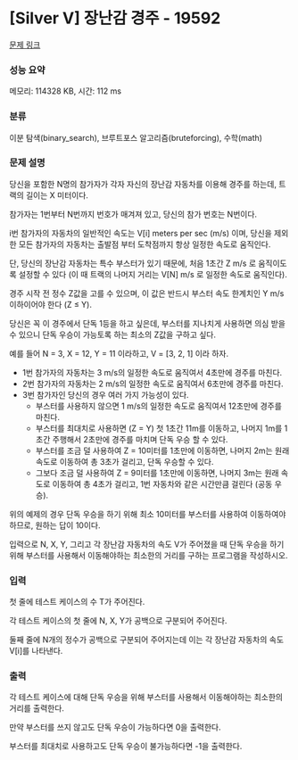 # [Silver V] 장난감 경주 - 19592 

[문제 링크](https://www.acmicpc.net/problem/19592) 

### 성능 요약

메모리: 114328 KB, 시간: 112 ms

### 분류

이분 탐색(binary_search), 브루트포스 알고리즘(bruteforcing), 수학(math)

### 문제 설명

<p>당신을 포함한 N명의 참가자가 각자 자신의 장난감 자동차를 이용해 경주를 하는데, 트랙의 길이는 X 미터이다.</p>

<p>참가자는 1번부터 N번까지 번호가 매겨져 있고, 당신의 참가 번호는 N번이다.</p>

<p>i번 참가자의 자동차의 일반적인 속도는 V[i] meters per sec (m/s) 이며, 당신을 제외한 모든 참가자의 자동차는 출발점 부터 도착점까지 항상 일정한 속도로 움직인다.</p>

<p>단, 당신의 장난감 자동차는 특수 부스터가 있기 때문에, 처음 1초간 Z m/s 로 움직이도록 설정할 수 있다 (이 때 트랙의 나머지 거리는 V[N] m/s 로 일정한 속도로 움직인다).</p>

<p>경주 시작 전 정수 Z값을 고를 수 있으며, 이 값은 반드시 부스터 속도 한계치인 Y m/s 이하이어야 한다 (Z ≤ Y). </p>

<p>당신은 꼭 이 경주에서 단독 1등을 하고 싶은데, 부스터를 지나치게 사용하면 의심 받을 수 있으니 단독 우승이 가능토록 하는 최소의 Z값을 구하고 싶다.</p>

<p>예를 들어 N = 3, X = 12, Y = 11 이라하고, V = [3, 2, 1] 이라 하자.</p>

<ul>
	<li>1번 참가자의 자동차는 3 m/s의 일정한 속도로 움직여서 4초만에 경주를 마친다.</li>
	<li>2번 참가자의 자동차는 2 m/s의 일정한 속도로 움직여서 6초만에 경주를 마친다.</li>
	<li>3번 참가자인 당신의 경우 여러 가지 가능성이 있다.
	<ul>
		<li>부스터를 사용하지 않으면 1 m/s의 일정한 속도로 움직여서 12초만에 경주를 마친다.</li>
		<li>부스터를 최대치로 사용하면 (Z = Y) 첫 1초간 11m를 이동하고, 나머지 1m를 1초간 주행해서 2초만에 경주를 마치며 단독 우승 할 수 있다.</li>
		<li>부스터를 조금 덜 사용하여 Z = 10미터를 1초만에 이동하면, 나머지 2m는 원래 속도로 이동하여 총 3초가 걸리고, 단독 우승할 수 있다.</li>
		<li>그보다 조금 덜 사용하여 Z = 9미터를 1초만에 이동하면, 나머지 3m는 원래 속도로 이동하여 총 4초가 걸리고, 1번 자동차와 같은 시간만큼 걸린다 (공동 우승).</li>
	</ul>
	</li>
</ul>

<p>위의 예제의 경우 단독 우승을 하기 위해 최소 10미터를 부스터를 사용하여 이동하여야 하므로, 원하는 답이 10이다.</p>

<p>입력으로 N, X, Y, 그리고 각 장난감 자동차의 속도 V가 주어졌을 때 단독 우승을 하기 위해 부스터를 사용해서 이동해야하는 최소한의 거리를 구하는 프로그램을 작성하시오.</p>

### 입력 

 <p>첫 줄에 테스트 케이스의 수 T가 주어진다.</p>

<p>각 테스트 케이스의 첫 줄에 N, X, Y가 공백으로 구분되어 주어진다.</p>

<p>둘째 줄에 N개의 정수가 공백으로 구분되어 주어지는데 이는 각 장난감 자동차의 속도 V[i]를 나타낸다.</p>

### 출력 

 <p>각 테스트 케이스에 대해 단독 우승을 위해 부스터를 사용해서 이동해야하는 최소한의 거리를 출력한다.</p>

<p>만약 부스터를 쓰지 않고도 단독 우승이 가능하다면 0을 출력한다.</p>

<p>부스터를 최대치로 사용하고도 단독 우승이 불가능하다면 -1을 출력한다.</p>

